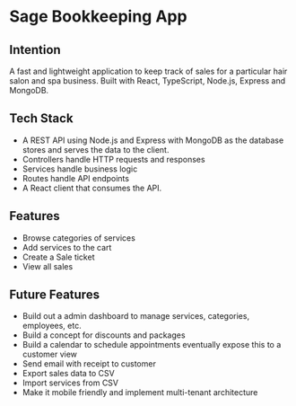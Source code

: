 # Sage Bookkeeping App

## Intention

A fast and lightweight application to keep track of sales for a particular hair salon and spa business.
Built with React, TypeScript, Node.js, Express and MongoDB.

## Tech Stack

- A REST API using Node.js and Express with MongoDB as the database stores and serves the data to the client.
- Controllers handle HTTP requests and responses
- Services handle business logic
- Routes handle API endpoints
- A React client that consumes the API.

## Features

- Browse categories of services
- Add services to the cart
- Create a Sale ticket
- View all sales

## Future Features

- Build out a admin dashboard to manage services, categories, employees, etc.
- Build a concept for discounts and packages
- Build a calendar to schedule appointments eventually expose this to a customer view
- Send email with receipt to customer
- Export sales data to CSV
- Import services from CSV
- Make it mobile friendly and implement multi-tenant architecture
